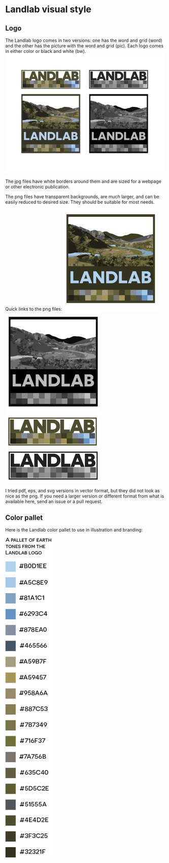 # Landlab visual style

## Logo

The Landlab logo comes in two versions: one has the word and grid (word) and the other has the picture with the word and grid (pic). Each logo comes in either color or black and white (bw). 
<img src="https://raw.githubusercontent.com/landlab/landlab-logo/master/LandabLogos.jpg" width="500px">

The jpg files have white borders around them and are sized for a webpage or other electronic publication. 

The png files have transparent backgrounds, are much larger, and can be easily reduced to desired size. They should be suitable for most needs. 

Quick links to the png files:
<img src="https://raw.githubusercontent.com/landlab/landlab-logo/master/Landlab-logo-pic-color.png" width="300px">
<img src="https://raw.githubusercontent.com/landlab/landlab-logo/master/Landlab-logo-pic-bw.png" width="300px">
<img src="https://raw.githubusercontent.com/landlab/landlab-logo/master/Landlab-logo-word-color.png" width="300px">
<img src="https://raw.githubusercontent.com/landlab/landlab-logo/master/Landlab-logo-word-bw.png" width="300px">

I tried pdf, eps, and svg versions in vector format, but they did not look as nice as the png. If you need a larger version or different format from what is available here, send an issue or a pull request. 

## Color pallet

Here is the Landlab color pallet to use in illustration and branding:

<img src="https://raw.githubusercontent.com/landlab/landlab-logo/master/Landlab-Pallet.png">

